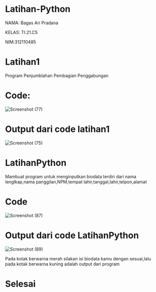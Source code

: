 # Latihan-Python

NAMA: Bagas Ari Pradana

KELAS: TI.21.C5

NIM:312110485

# Latihan1

Program Penjumblahan Pembagian Penggabungan

# Code:

![Screenshot (77)](https://user-images.githubusercontent.com/92848203/138763301-35664e93-5cc0-4c71-b27a-126a81e467e5.png)

# Output dari code latihan1

![Screenshot (75)](https://user-images.githubusercontent.com/92848203/138762956-609464c5-0198-4cc9-89c8-11e14052e2b5.png)

# LatihanPython

Mambuat program untuk menginputkan biodata terdiri dari nama lenglkap,nama panggilan,NPM,tempat lahir,tanggal,lahir,telpon,alamat

# Code

![Screenshot (87)](https://user-images.githubusercontent.com/92848203/138768894-28a6c275-8fa4-4946-9437-e90d13512cf9.png)


# Output dari code LatihanPython

![Screenshot (89)](https://user-images.githubusercontent.com/92848203/138770825-c5358be7-0547-4034-8f3d-adea5ea26edb.jpg)

Pada kotak berwarna merah silakan isi biodata kamu dengan sesuai,lalu pada kotak berwarna kuning adalah output dari program 

# Selesai
